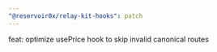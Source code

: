 ```yaml
---
"@reservoir0x/relay-kit-hooks": patch
---
```


feat: optimize usePrice hook to skip invalid canonical routes
